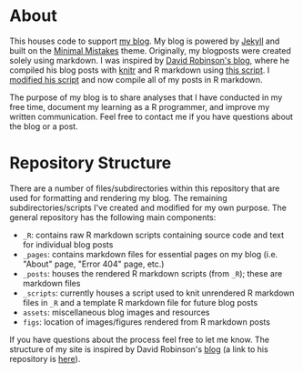 # About

This houses code to support [my blog](https://otstats.github.io/). My blog is powered by [Jekyll](https://jekyllrb.com/) and built on the [Minimal Mistakes](https://mmistakes.github.io/minimal-mistakes/) theme. Originally, my blogposts were created solely using markdown. I was inspired by [David Robinson's blog](http://varianceexplained.org/), where he compiled his blog posts with [knitr](http://yihui.name/knitr/) and R markdown using [this script](https://github.com/dgrtwo/dgrtwo.github.com/blob/master/_scripts/knitpages.R). I [modified his script](https://github.com/otstats/otstats.github.io/blob/master/_scripts/knitpages.R) and now compile all of my posts in R markdown.

The purpose of my blog is to share analyses that I have conducted in my free time, document my learning as a R programmer, and improve my written communication. Feel free to contact me if you have questions about the blog or a post.

# Repository Structure

There are a number of files/subdirectories within this repository that are used for formatting and rendering my blog. The remaining subdirectories/scripts I've created and modified for my own purpose. The general repository has the following main components:

- `_R`: contains raw R markdown scripts containing source code and text for individual blog posts
- `_pages`: contains markdown files for essential pages on my blog (i.e. "About" page, "Error 404" page, etc.)
- `_posts`: houses the rendered R markdown scripts (from `_R`); these are markdown files
- `_scripts`: currently houses a script used to knit unrendered R markdown files in `_R` and a template R markdown file for future blog posts
- `assets`: miscellaneous blog images and resources
- `figs`: location of images/figures rendered from R markdown posts

If you have questions about the process feel free to let me know. The structure of my site is inspired by David Robinson's [blog](http://varianceexplained.org/) (a link to his repository is [here](https://github.com/dgrtwo/dgrtwo.github.com)).
